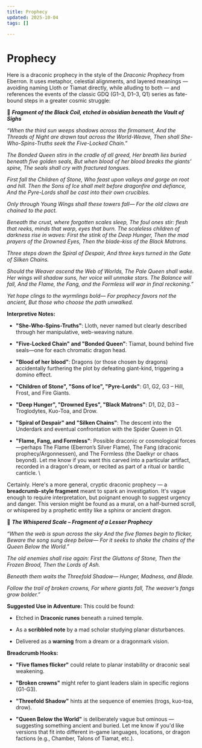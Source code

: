 ```yaml
---
title: Prophecy
updated: 2025-10-04
tags: []

---
```


# Prophecy



Here is a draconic prophecy in the style of the *Draconic Prophecy* from Eberron. It uses metaphor, celestial alignments, and layered meanings — avoiding naming Lloth or Tiamat directly, while alluding to both — and references the events of the classic GDQ (G1–3, D1–3, Q1) series as fate-bound steps in a greater cosmic struggle:

**📜** ***Fragment of the Black Coil, etched in obsidian beneath the Vault of Sighs***

*“When the third sun weeps shadows across the firmament,
And the Threads of Night are drawn taut across the World-Weave,
Then shall She-Who-Spins-Truths seek the Five-Locked Chain.”*

*The Bonded Queen stirs in the cradle of all greed,
Her breath lies buried beneath five golden seals,
But when blood of her blood breaks the giants’ spine,
The seals shall cry with fractured tongues.*

*First fall the Children of Stone,
Who feast upon valleys and gorge on root and hill.
Then the Sons of Ice shall melt before dragonfire and defiance,
And the Pyre-Lords shall be cast into their own crucibles.*

*Only through Young Wings shall these towers fall—
For the old claws are chained to the pact.*

*Beneath the crust, where forgotten scales sleep,
The foul ones stir: flesh that reeks, minds that warp, eyes that burn.
The scaleless children of darkness rise in waves:
First the stink of the Deep Hunger,
Then the mad prayers of the Drowned Eyes,
Then the blade-kiss of the Black Matrons.*

*Three steps down the Spiral of Despair,
And three keys turned in the Gate of Silken Chains.*

*Should the Weaver ascend the Web of Worlds,
The Pale Queen shall wake.
Her wings will shadow suns, her voice will unmake stars.
The Balance will fall,
And the Flame, the Fang, and the Formless will war in final reckoning.”*

*Yet hope clings to the wyrmlings bold—
For prophecy favors not the ancient,
But those who choose the path unwalked.*

**Interpretive Notes:**

* **"She-Who-Spins-Truths"**: Lloth, never named but clearly described through her manipulative, web-weaving nature.

* **"Five-Locked Chain" and "Bonded Queen"**: Tiamat, bound behind five seals—one for each chromatic dragon head.

* **"Blood of her blood"**: Dragons (or those chosen by dragons) accidentally furthering the plot by defeating giant-kind, triggering a domino effect.

* **"Children of Stone", "Sons of Ice", "Pyre-Lords"**: G1, G2, G3 – Hill, Frost, and Fire Giants.

* **"Deep Hunger", "Drowned Eyes", "Black Matrons"**: D1, D2, D3 – Troglodytes, Kuo-Toa, and Drow.

* **"Spiral of Despair" and "Silken Chains"**: The descent into the Underdark and eventual confrontation with the Spider Queen in Q1.

* **"Flame, Fang, and Formless"**: Possible draconic or cosmological forces—perhaps The Flame (Eberron’s Silver Flame), The Fang (draconic prophecy/Argonnessen), and The Formless (the Daelkyr or chaos beyond).
Let me know if you want this carved into a particular artifact, recorded in a dragon's dream, or recited as part of a ritual or bardic canticle.
\\

Certainly. Here's a more general, cryptic draconic prophecy — a **breadcrumb-style fragment** meant to spark an investigation. It's vague enough to require interpretation, but poignant enough to suggest urgency and danger. This version might be found as a mural, on a half-burned scroll, or whispered by a prophetic entity like a sphinx or ancient dragon.

**📜** ***The Whispered Scale – Fragment of a Lesser Prophecy***

*“When the web is spun across the sky
And the five flames begin to flicker,
Beware the song sung deep below—
For it seeks to shake the chains of the Queen Below the World.”*

*The old enemies shall rise again:
First the Gluttons of Stone,
Then the Frozen Brood,
Then the Lords of Ash.*

*Beneath them waits the Threefold Shadow—
Hunger, Madness, and Blade.*

*Follow the trail of broken crowns,
For where giants fall,
The weaver’s fangs grow bolder.”*

**Suggested Use in Adventure:**
This could be found:

* Etched in **Draconic runes** beneath a ruined temple.

* As a **scribbled note** by a mad scholar studying planar disturbances.

* Delivered as a **warning** from a dream or a dragonmark vision.

**Breadcrumb Hooks:**

* **"Five flames flicker"** could relate to planar instability or draconic seal weakening.

* **"Broken crowns"** might refer to giant leaders slain in specific regions (G1-G3).

* **"Threefold Shadow"** hints at the sequence of enemies (trogs, kuo-toa, drow).

* **"Queen Below the World"** is deliberately vague but ominous — suggesting something ancient and buried.
Let me know if you'd like versions that fit into different in-game languages, locations, or dragon factions (e.g., Chamber, Talons of Tiamat, etc.).
